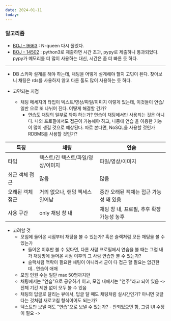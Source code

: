 ```yaml
---
date: 2024-01-11
today:
---
```

### 알고리즘
- [BOJ - 9663](https://www.acmicpc.net/problem/9663) : N-queen 다시 풀었다.
- [BOJ - 14502](https://www.acmicpc.net/problem/14502) : python3로 제출하면 시간 초과, pypy로 제출하니 통과되었다. pypy가 메모리를 더 많이 사용하는 대신, 시간은 좀 더 빠른 듯 하다.


---

- DB 스키마 설계를 해야 하는데, 채팅을 어떻게 설계해야 할지 고민이 된다. 찾아보니 채팅은 rds를 사용하지 않고 다른 툴도 많이 사용하는 듯 하다.


- 고민되는 지점
	- 채팅 메세지의 타입이 텍스트/영상/파일/이미지 이렇게 있는데, 이것들이 연습/일반 으로 또 나뉘어 진다. 어떻게 해결할 건가?
		- 연습도 채팅의 일부로 봐야 하는가?
		  연습이 채팅에서만 사용되는 것은 아니다. 나의 프로필에서도 접근이 가능해야 하고, 나중에 연습 을 이용한 기능이 많이 생길 것으로 예상된다.
		  따로 본다면, NoSQL을 사용할 것인가 RDBMS를 사용할 것인가?

|특징|채팅|연습|
|---|---|---|
|타입|텍스트/긴 텍스트/파일/영상/이미지|파일/영상/이미지|
|최근 객체 접근|많음|많음|
|오래된 객체 접근|거의 없으나, 랜덤 엑세스 일어남|중간 오래된 객체는 접근 가능성 꽤 있음|
|사용 구간|only 채팅 창 내|채팅 창 내, 프로필, 추후 확장 가능성 농후|




- 고려할 것
	- 모임에 들어온 시점부터 채팅을 볼 수 있는가? 혹은 슬랙처럼 모든 채팅을 볼 수 있는가
		- 들어온 이후만 볼 수 있다면,
		  다른 사람 프로필에서 연습을 볼 때는 그럼 내가 채팅방에 들어온 시점 이후의 그 사람 연습만 볼 수 있는가?
		- 슬랙처럼 맥락이 필요한 채팅이 아니라서 굳이 다 접근 할 필요는 없긴한데.. 연습이 애매
	- 모임 인원 수는 일단 max 50명까지만
	- 채팅에서는 "연습"으로 공유하기 이고, 모임 내에서는 "연주"라고 되어 있음
		-> 전체 기간 제한 없이 모두 볼 수 있음
	- 채팅의 답글로 달리는 뷰에서, 답글 달 때도 채팅처럼 실시간인가? 아니면 댓글 다는 것처럼 새로고침 형식이어도 되는가?
	- 텍스트만 보낼 때도 "연습"으로 보낼 수 있는가? - 안되었으면 함, 그럼 UI 수정이 필요
	  -> 

